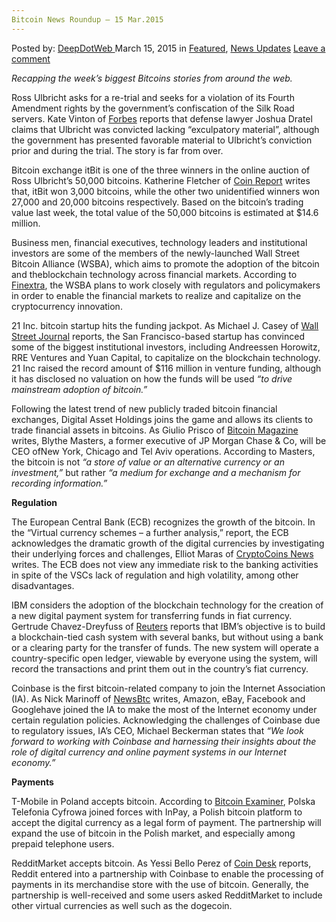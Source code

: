 ```yaml
---
Bitcoin News Roundup – 15 Mar.2015
---
```

<article class="post-listing post-9479 post type-post status-publish format-standard has-post-thumbnail hentry category-deepdot-news category-news-updates tag-1886 tag-bitcoin tag-mar2015 tag-news tag-roundup">
<div class="post-inner">
<span>Posted by: <a href="https://www.deepdotweb.com/author/admin/" title="">DeepDotWeb </a></span>
<span>March 15, 2015</span>
<span>in <a href="https://www.deepdotweb.com/category/deepdot-news/" rel="category tag">Featured</a>, <a href="https://www.deepdotweb.com/category/news-updates/" rel="category tag">News Updates</a></span>
<span><a href="https://www.deepdotweb.com/2015/03/15/bitcoin-news-roundup-15-mar-2015/#respond">Leave a comment</a></span>
</p>
<div class="clear"></div>
<div class="entry">
<p><em>Recapping the week&#8217;s biggest Bitcoins stories from around the web. </em></p>
<p>Ross Ulbricht asks for a re-trial and seeks for a violation of its Fourth Amendment rights by the government’s confiscation of the Silk Road servers. Kate Vinton of <a href="http://www.forbes.com/sites/katevinton/2015/03/10/convicted-silk-road-mastermind-ross-ulbricht-wants-a-new-trial/">Forbes</a> reports that defense lawyer Joshua Dratel claims that Ulbricht was convicted lacking “exculpatory material”, although the government has presented favorable material to Ulbricht’s conviction prior and during the trial. The story is far from over.</p>
<p>Bitcoin exchange itBit is one of the three winners in the online auction of Ross Ulbricht’s 50,000 bitcoins. Katherine Fletcher of <a href="https://coinreport.net/bitcoin-exchange-itbit-among-winners-us-marshals-auction/">Coin Report</a> writes that, itBit won 3,000 bitcoins, while the other two unidentified winners won 27,000 and 20,000 bitcoins respectively. Based on the bitcoin’s trading value last week, the total value of the 50,000 bitcoins is estimated at $14.6 million.</p>
<p>Business men, financial executives, technology leaders and institutional investors are some of the members of the newly-launched Wall Street Bitcoin Alliance (WSBA), which aims to promote the adoption of the bitcoin and theblockchain technology across financial markets. According to <a href="http://www.finextra.com/news/announcement.aspx?pressreleaseid=59025">Finextra</a>, the WSBA plans to work closely with regulators and policymakers in order to enable the financial markets to realize and capitalize on the cryptocurrency innovation.</p>
<p>21 Inc. bitcoin startup hits the funding jackpot. As Michael J. Casey of <a href="http://www.wsj.com/articles/big-names-put-cash-in-bitcoin-startup-21-inc-1426029318">Wall Street Journal</a> reports, the San Francisco-based startup has convinced some of the biggest institutional investors, including Andreessen Horowitz, RRE Ventures and Yuan Capital, to capitalize on the blockchain technology. 21 Inc raised the record amount of $116 million in venture funding, although it has disclosed no valuation on how the funds will be used <em>“to drive mainstream adoption of bitcoin.”</em></p>
<p>Following the latest trend of new publicly traded bitcoin financial exchanges, Digital Asset Holdings joins the game and allows its clients to trade financial assets in bitcoins. As Giulio Prisco of <a href="https://bitcoinmagazine.com/19551/jpmorgan-star-blythe-masters-leads-bitcoin-startup/">Bitcoin Magazine</a> writes, Blythe Masters, a former executive of JP Morgan Chase &amp; Co, will be CEO ofNew York, Chicago and Tel Aviv operations. According to Masters, the bitcoin is not <em>“a store of value or an alternative currency or an investment,”</em> but rather <em>“a medium for exchange and a mechanism for recording information.”</em></p>
<p><strong>Regulation</strong></p>
<p>The European Central Bank (ECB) recognizes the growth of the bitcoin. In the “Virtual currency schemes – a further analysis,” report, the ECB acknowledges the dramatic growth of the digital currencies by investigating their underlying forces and challenges, Elliot Maras of <a href="https://www.cryptocoinsnews.com/european-central-bank-report-examines-growth-virtual-currencies/">CryptoCoins News</a> writes. The ECB does not view any immediate risk to the banking activities in spite of the VSCs lack of regulation and high volatility, among other disadvantages.</p>
<p>IBM considers the adoption of the blockchain technology for the creation of a new digital payment system for transferring funds in fiat currency. Gertrude Chavez-Dreyfuss of <a href="http://in.mobile.reuters.com/article/idINKBN0M82KB20150312?irpc=932">Reuters</a> reports that IBM’s objective is to build a blockchain-tied cash system with several banks, but without using a bank or a clearing party for the transfer of funds. The new system will operate a country-specific open ledger, viewable by everyone using the system, will record the transactions and print them out in the country’s fiat currency.</p>
<p>Coinbase is the first bitcoin-related company to join the Internet Association (IA). As Nick Marinoff of <a href="http://www.newsbtc.com/2015/03/11/coinbase-becomes-first-bitcoin-company-join-ia/">NewsBtc</a> writes, Amazon, eBay, Facebook and Googlehave joined the IA to make the most of the Internet economy under certain regulation policies. Acknowledging the challenges of Coinbase due to regulatory issues, IA’s CEO, Michael Beckerman states that <em>“We look forward to working with Coinbase and harnessing their insights about the role of digital currency and online payment systems in our Internet economy.”</em></p>
<p><strong>Payments</strong></p>
<p>T-Mobile in Poland accepts bitcoin. According to <a href="http://bitcoinexaminer.org/tmobile-clients-top-up-phones-bitcoin-poland/">Bitcoin Examiner</a>, Polska Telefonia Cyfrowa joined forces with InPay, a Polish bitcoin platform to accept the digital currency as a legal form of payment. The partnership will expand the use of bitcoin in the Polish market, and especially among prepaid telephone users.</p>
<p>RedditMarket accepts bitcoin. As Yessi Bello Perez of <a href="http://www.coindesk.com/reddit-adds-bitcoin-payments-to-merchandise-store/">Coin Desk</a> reports, Reddit entered into a partnership with Coinbase to enable the processing of payments in its merchandise store with the use of bitcoin. Generally, the partnership is well-received and some users asked RedditMarket to include other virtual currencies as well such as the dogecoin.</p>
</div>
<span style="display:none"><a href="https://www.deepdotweb.com/tag/15/" rel="tag">15</a> <a href="https://www.deepdotweb.com/tag/bitcoin/" rel="tag">bitcoin</a> <a href="https://www.deepdotweb.com/tag/mar2015/" rel="tag">mar2015</a> <a href="https://www.deepdotweb.com/tag/news/" rel="tag">news</a> <a href="https://www.deepdotweb.com/tag/roundup/" rel="tag">roundup</a></span> <span style="display:none" class="updated">2015-03-15</span>
<div style="display:none" class="vcard author" itemprop="author" itemscope itemtype="http://schema.org/Person"><strong class="fn" itemprop="name">